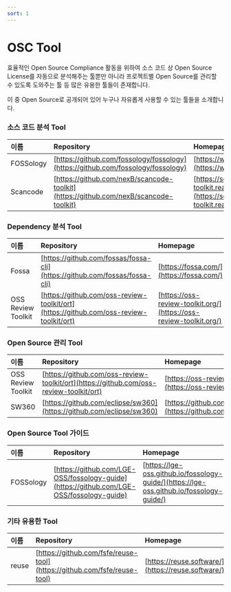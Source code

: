 ```yaml
---
sort: 1
---
```


# OSC Tool

효율적인 Open Source Compliance 활동을 위하여 소스 코드 상 Open Source License를 자동으로 분석해주는 툴뿐만 아니라 프로젝트별 Open Source를 관리할 수 있도록 도와주는 툴 등 많은 유용한 툴들이 존재합니다. 

이 중 Open Source로 공개되어 있어 누구나 자유롭게 사용할 수 있는 툴들을 소개합니다.



### 소스 코드 분석 Tool

| 이름 | Repository | Homepage |
| :--- | :--- | :--- |
| FOSSology | [https://github.com/fossology/fossology](https://github.com/fossology/fossology) | [https://www.fossology.org/](https://www.fossology.org/) |
| Scancode | [https://github.com/nexB/scancode-toolkit](https://github.com/nexB/scancode-toolkit) | [https://scancode-toolkit.readthedocs.io/en/latest/index.html](https://scancode-toolkit.readthedocs.io/en/latest/index.html) |



### Dependency 분석 Tool

| 이름 | Repository | Homepage |
| :--- | :--- | :--- |
| Fossa | [https://github.com/fossas/fossa-cli](https://github.com/fossas/fossa-cli) | [https://fossa.com/](https://fossa.com/) |
| OSS Review Toolkit | [https://github.com/oss-review-toolkit/ort](https://github.com/oss-review-toolkit/ort) | [https://oss-review-toolkit.org/](https://oss-review-toolkit.org/) |

 

### Open Source 관리 Tool

| 이름 | Repository | Homepage |
| :--- | :--- | :--- |
| OSS Review Toolkit | [https://github.com/oss-review-toolkit/ort](https://github.com/oss-review-toolkit/ort) | [https://oss-review-toolkit.org/](https://oss-review-toolkit.org/) |
| SW360 | [https://github.com/eclipse/sw360](https://github.com/eclipse/sw360) | [https://github.com/eclipse/sw360](https://github.com/eclipse/sw360) |



### Open Source Tool 가이드

| 이름 | Repository | Homepage |
| :--- | :--- | :--- |
| FOSSology | [https://github.com/LGE-OSS/fossology-guide](https://github.com/LGE-OSS/fossology-guide) | [https://lge-oss.github.io/fossology-guide/](https://lge-oss.github.io/fossology-guide/) |



### 기타 유용한 Tool

| 이름 | Repository | Homepage |
| :--- | :--- | :--- |
| reuse | [https://github.com/fsfe/reuse-tool](https://github.com/fsfe/reuse-tool) | [https://reuse.software/](https://reuse.software/) |
